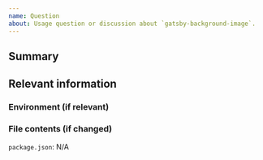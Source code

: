 ```yaml
---
name: Question
about: Usage question or discussion about `gatsby-background-image`.
---
```


<!--
  To make it easier for us to help you, please include as much useful information as possible.
  Before opening a new issue, please search existing issues https://github.com/timhagn/gatsby-background-image/issues
-->

## Summary

## Relevant information

<!-- Provide as much useful information as you can -->

### Environment (if relevant)

<!--
  Required. Run `gatsby info --clipboard` in your gatsby project directory and 
  paste its contents here. Should your CLI of choice not support copying directly 
  to clipboard, just copy & paste `gatsby info`'s output here - both ways
  enclosing it with tripple backticks (```) would be great! 
-->

### File contents (if changed)

`package.json`: N/A <!-- Please use a code block or just leave it as is if wasn't changed -->